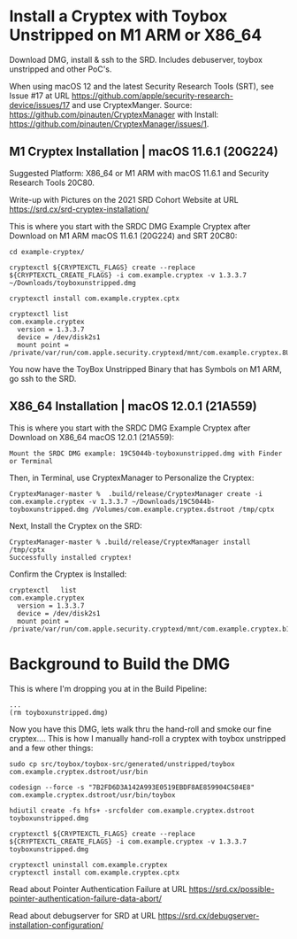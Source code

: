 # Install a Cryptex with Toybox Unstripped on M1 ARM or X86_64

Download DMG, install & ssh to the SRD. Includes debuserver, toybox unstripped and other PoC's.

When using macOS 12 and the latest Security Research Tools (SRT), see Issue #17 at URL https://github.com/apple/security-research-device/issues/17 and use CryptexManger. Source: https://github.com/pinauten/CryptexManager with Install: https://github.com/pinauten/CryptexManager/issues/1.

M1 Cryptex Installation | macOS 11.6.1 (20G224)
------
Suggested Platform: X86_64 or M1 ARM with macOS 11.6.1 and Security Research Tools 20C80.

Write-up with Pictures on the 2021 SRD Cohort Website at URL https://srd.cx/srd-cryptex-installation/ 

This is where you start with the SRDC DMG Example Cryptex after Download on M1 ARM macOS 11.6.1 (20G224) and SRT 20C80:
```
cd example-cryptex/
```
```
cryptexctl ${CRYPTEXCTL_FLAGS} create --replace ${CRYPTEXCTL_CREATE_FLAGS} -i com.example.cryptex -v 1.3.3.7 ~/Downloads/toyboxunstripped.dmg
```
```
cryptexctl install com.example.cryptex.cptx
```
```
cryptexctl list
com.example.cryptex
  version = 1.3.3.7
  device = /dev/disk2s1
  mount point = /private/var/run/com.apple.security.cryptexd/mnt/com.example.cryptex.8Ug7XY
```
You now have the ToyBox Unstripped Binary that has Symbols on M1 ARM, go ssh to the SRD.

X86_64 Installation | macOS 12.0.1 (21A559)
----
This is where you start with the SRDC DMG Example Cryptex after Download on X86_64 macOS 12.0.1 (21A559):
```
Mount the SRDC DMG example: 19C5044b-toyboxunstripped.dmg with Finder or Terminal
```
Then, in Terminal, use CryptexManager to Personalize the Cryptex:
```
CryptexManager-master %  .build/release/CryptexManager create -i com.example.cryptex -v 1.3.3.7 ~/Downloads/19C5044b-toyboxunstripped.dmg /Volumes/com.example.cryptex.dstroot /tmp/cptx
```
Next, Install the Cryptex on the SRD:
```
CryptexManager-master % .build/release/CryptexManager install /tmp/cptx                                                                                                                 
Successfully installed cryptex!
```
Confirm the Cryptex is Installed:
```
cryptexctl   list                                                                                                                                               
com.example.cryptex
  version = 1.3.3.7
  device = /dev/disk2s1
  mount point = /private/var/run/com.apple.security.cryptexd/mnt/com.example.cryptex.b16SlD
```
# Background to Build the DMG
This is where I'm dropping you at in the Build Pipeline:
```
...
(rm toyboxunstripped.dmg)
```
Now you have this DMG, lets walk thru the hand-roll and smoke our fine cryptex.... This is how I manually hand-roll a cryptex with toybox unstripped and a few other things:
```
sudo cp src/toybox/toybox-src/generated/unstripped/toybox com.example.cryptex.dstroot/usr/bin
```
```
codesign --force -s "7B2FD6D3A142A993E0519EBDF8AE859904C584E8"  com.example.cryptex.dstroot/usr/bin/toybox
```
```
hdiutil create -fs hfs+ -srcfolder com.example.cryptex.dstroot toyboxunstripped.dmg
```
```
cryptexctl ${CRYPTEXCTL_FLAGS} create --replace ${CRYPTEXCTL_CREATE_FLAGS} -i com.example.cryptex -v 1.3.3.7 toyboxunstripped.dmg
```
```
cryptexctl uninstall com.example.cryptex
cryptexctl install com.example.cryptex.cptx
```
Read about Pointer Authentication Failure at URL https://srd.cx/possible-pointer-authentication-failure-data-abort/

Read about debugserver for SRD at URL https://srd.cx/debugserver-installation-configuration/

